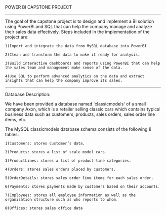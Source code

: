 POWER BI CAPSTONE PROJECT

*********************************************************

The goal of the capstone project is to design and implement a BI solution using PowerBI and SQL that can help the company manage and analyze their sales data effectively. Steps included in the implementation of the project are:

    1)Import and integrate the data from MySQL database into PowerBI

    2)Clean and transform the data to make it ready for analysis.

    3)Build interactive dashboards and reports using PowerBI that can help the sales team and management make sense of the data.

    4)Use SQL to perform advanced analytics on the data and extract insights that can help the company improve its sales.

*********************************************************

Database Description:

We have been provided a database named 'classicmodels' of a small company Axon, which is a retailer selling classic cars which contains typical business data such as customers, products, sales orders, sales order line items, etc.

The MySQL classicmodels database schema consists of the following 8 tables:

    1)Customers: stores customer’s data.

    2)Products: stores a list of scale model cars.

    3)ProductLines: stores a list of product line categories.

    4)Orders: stores sales orders placed by customers.

    5)OrderDetails: stores sales order line items for each sales order.

    6)Payments: stores payments made by customers based on their accounts.

    7)Employees: stores all employee information as well as the organization structure such as who reports to whom.

    8)Offices: stores sales office data
